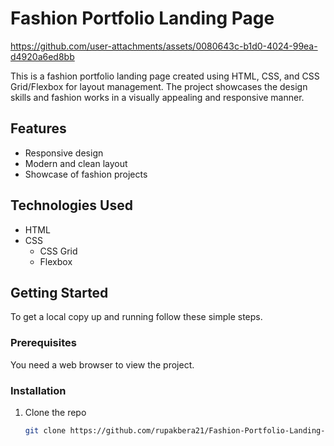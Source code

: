 # Fashion Portfolio Landing Page

https://github.com/user-attachments/assets/0080643c-b1d0-4024-99ea-d4920a6ed8bb

This is a fashion portfolio landing page created using HTML, CSS, and CSS Grid/Flexbox for layout management. The project showcases the design skills and fashion works in a visually appealing and responsive manner.

## Features

- Responsive design
- Modern and clean layout
- Showcase of fashion projects

## Technologies Used

- HTML
- CSS
  - CSS Grid
  - Flexbox

## Getting Started

To get a local copy up and running follow these simple steps.

### Prerequisites

You need a web browser to view the project.

### Installation

1. Clone the repo
   ```sh
   git clone https://github.com/rupakbera21/Fashion-Portfolio-Landing-Page.git

